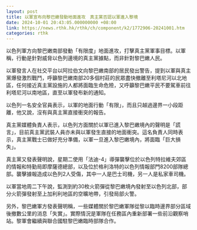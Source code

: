 ```yaml
---
layout: post
title: 以軍宣布向黎巴嫩發動地面進攻　真主黨否認以軍進入黎境
date: 2024-10-01 20:43:05.000000000 +08:00
link: https://news.rthk.hk/rthk/ch/component/k2/1772906-20241001.htm
categories: rthk
---
```


以色列軍方向黎巴嫩南部發動「有限度」地面進攻，打擊真主黨軍事目標。以軍稱，行動是針對威脅以色列邊境的真主黨據點，而非針對黎巴嫩人民。

以軍發言人在社交平台以阿拉伯文向黎巴嫩南部的居民發出警告，提到以軍與真主黨爆發激烈戰鬥，呼籲黎巴嫩南部20多個村莊的民眾盡快撤離至利塔尼河以北地區，任何接近真主黨設施的人都將面臨生命危險，又呼籲黎巴嫩平民不要駕車前往利塔尼河以南地區，直至以軍發布新的通知。

以色列一名安全官員表示，以軍的地面行動「有限」，而且只越過邊界一小段距離，他又說，沒有與真主黨直接衝突的報告。

真主黨媒體負責人表示，以色列方面關於以軍已進入黎巴嫩境內的聲明是「謊言」，目前真主黨武裝人員亦未與以軍發生直接的地面衝突。這名負責人同時表示，真主黨戰士已做好充分準備，以軍一旦進入黎巴嫩境內，將面臨「巨大損失」。

真主黨又發表聲明說，星期二使用「法迪-4」導彈襲擊位於以色列特拉維夫郊區的情報和特勤局即摩薩德總部，以及位於格利洛特的以色列情報部門8200部隊總部。襲擊據報造成以色列2人受傷，其中一人是巴士司機，另一人是私家車司機。

以軍當地周二下午說，監測到約30枚火箭彈從黎巴嫩境內發射至以色列北部，部分火箭彈發射至上加利利地區的空曠地帶，引發局部火警。

另外，黎巴嫩軍方發表聲明稱，一些媒體關於黎巴嫩軍隊從黎以臨時邊界部分區域後撤數公里的消息「失實」。實際情況是軍隊在任務區內重新部署一些前沿觀察哨站。黎軍會繼續與聯合國駐黎巴嫩臨時部隊合作。
